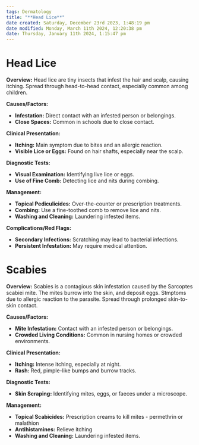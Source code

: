```yaml
---
tags: Dermatology
title: "**Head Lice**"
date created: Saturday, December 23rd 2023, 1:48:19 pm
date modified: Monday, March 11th 2024, 12:20:38 pm
date: Thursday, January 11th 2024, 1:15:47 pm
---
```


# **Head Lice**

**Overview:** Head lice are tiny insects that infest the hair and scalp, causing itching. Spread through head-to-head contact, especially common among children.

**Causes/Factors:**

- **Infestation:** Direct contact with an infested person or belongings.
- **Close Spaces:** Common in schools due to close contact.

**Clinical Presentation:**

- **Itching:** Main symptom due to bites and an allergic reaction.
- **Visible Lice or Eggs:** Found on hair shafts, especially near the scalp.

**Diagnostic Tests:**

- **Visual Examination:** Identifying live lice or eggs.
- **Use of Fine Comb:** Detecting lice and nits during combing.

**Management:**

- **Topical Pediculicides:** Over-the-counter or prescription treatments.
- **Combing:** Use a fine-toothed comb to remove lice and nits.
- **Washing and Cleaning:** Laundering infested items.

**Complications/Red Flags:**

- **Secondary Infections:** Scratching may lead to bacterial infections.
- **Persistent Infestation:** May require medical attention.

# **Scabies**

**Overview:** Scabies is a contagious skin infestation caused by the Sarcoptes scabiei mite. The mites burrow into the skin, and deposit eggs. Stmptoms due to allergic reaction to the parasite. Spread through prolonged skin-to-skin contact.

**Causes/Factors:**

- **Mite Infestation:** Contact with an infested person or belongings.
- **Crowded Living Conditions:** Common in nursing homes or crowded environments.

**Clinical Presentation:**

- **Itching:** Intense itching, especially at night.
- **Rash:** Red, pimple-like bumps and burrow tracks.

**Diagnostic Tests:**

- **Skin Scraping:** Identifying mites, eggs, or faeces under a microscope.

**Management:**

- **Topical Scabicides:** Prescription creams to kill mites - permethrin or malathion
- **Antihistamines:** Relieve itching
- **Washing and Cleaning:** Laundering infested items.
